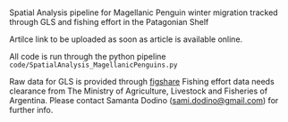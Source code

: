 #
Spatial Analysis pipeline for Magellanic Penguin winter migration tracked through GLS and fishing effort in the Patagonian Shelf

Artilce link to be uploaded as soon as article is available online.

All code is run through the python pipeline ``` code/SpatialAnalysis_MagellanicPenguins.py ```

Raw data for GLS is provided through [figshare](https://doi.org/10.6084/m9.figshare.14388233.v3)
Fishing effort data needs clearance from The Ministry of Agriculture, Livestock and Fisheries of Argentina.
Please contact Samanta Dodino (sami.dodino@gmail.com) for further info.
